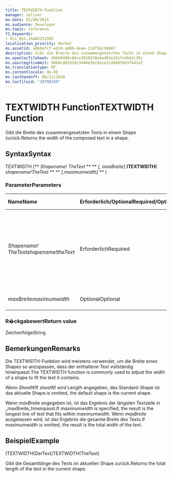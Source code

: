 ```yaml
---
title: TEXTWIDTH-Funktion
manager: soliver
ms.date: 03/09/2015
ms.audience: Developer
ms.topic: reference
f1_keywords:
- Vis_DSS.chm82251505
localization_priority: Normal
ms.assetid: a9b8efcf-edc0-ad99-deae-21df16c58807
description: Gibt die Breite des zusammengesetzten Texts in einem Shape zurück.
ms.openlocfilehash: d96b9489c08ce38205f8e9ad91e361fcb643c39c
ms.sourcegitcommit: 9d60cd82b5413446e5bc8ace2cd689f683fb41a7
ms.translationtype: MT
ms.contentlocale: de-DE
ms.lasthandoff: 06/11/2018
ms.locfileid: "19798250"
---
```

# <a name="textwidth-function"></a><span data-ttu-id="7d202-103">TEXTWIDTH Function</span><span class="sxs-lookup"><span data-stu-id="7d202-103">TEXTWIDTH Function</span></span>

<span data-ttu-id="7d202-104">Gibt die Breite des zusammengesetzten Texts in einem Shape zurück.</span><span class="sxs-lookup"><span data-stu-id="7d202-104">Returns the width of the composed text in a shape.</span></span> 
  
## <a name="syntax"></a><span data-ttu-id="7d202-105">Syntax</span><span class="sxs-lookup"><span data-stu-id="7d202-105">Syntax</span></span>

<span data-ttu-id="7d202-106">TEXTWIDTH (** *Shapename! TheText* ** ** *[, maxBreite]* **)</span><span class="sxs-lookup"><span data-stu-id="7d202-106">TEXTWIDTH(** *shapename!TheText* ** ** *[,maximumwidth]* ** )</span></span> 
  
### <a name="parameters"></a><span data-ttu-id="7d202-107">Parameter</span><span class="sxs-lookup"><span data-stu-id="7d202-107">Parameters</span></span>

|<span data-ttu-id="7d202-108">**Name**</span><span class="sxs-lookup"><span data-stu-id="7d202-108">**Name**</span></span>|<span data-ttu-id="7d202-109">**Erforderlich/Optional**</span><span class="sxs-lookup"><span data-stu-id="7d202-109">**Required/Optional**</span></span>|<span data-ttu-id="7d202-110">**Datentyp**</span><span class="sxs-lookup"><span data-stu-id="7d202-110">**Data Type**</span></span>|<span data-ttu-id="7d202-111">**Beschreibung**</span><span class="sxs-lookup"><span data-stu-id="7d202-111">**Description**</span></span>|
|:-----|:-----|:-----|:-----|
| <span data-ttu-id="7d202-112">_Shapename! TheText_</span><span class="sxs-lookup"><span data-stu-id="7d202-112">_shapename!theText_</span></span> <br/> |<span data-ttu-id="7d202-113">Erforderlich</span><span class="sxs-lookup"><span data-stu-id="7d202-113">Required</span></span>  <br/> |<span data-ttu-id="7d202-114">**String**</span><span class="sxs-lookup"><span data-stu-id="7d202-114">**String**</span></span> <br/> |<span data-ttu-id="7d202-115">Ein Verweis auf die Zelle TheText mit der in der Ziel-Shape.</span><span class="sxs-lookup"><span data-stu-id="7d202-115">A reference to the cell named TheText in the target shape.</span></span>  <span data-ttu-id="7d202-116">_Shapename!_</span><span class="sxs-lookup"><span data-stu-id="7d202-116">_shapename!_</span></span> <span data-ttu-id="7d202-117">ist der Name des Shapes, von dem Sie den Text abrufen möchten.</span><span class="sxs-lookup"><span data-stu-id="7d202-117">is the name of the shape from which you want to retrieve the text.</span></span>  <br/> |
| <span data-ttu-id="7d202-118">_maxBreite_</span><span class="sxs-lookup"><span data-stu-id="7d202-118">_maximumwidth_</span></span> <br/> |<span data-ttu-id="7d202-119">Optional</span><span class="sxs-lookup"><span data-stu-id="7d202-119">Optional</span></span>  <br/> |<span data-ttu-id="7d202-120">**Numeric**</span><span class="sxs-lookup"><span data-stu-id="7d202-120">**Numeric**</span></span> <br/> |<span data-ttu-id="7d202-121">Die maximale Breite eines Textblocks.</span><span class="sxs-lookup"><span data-stu-id="7d202-121">The maximum width of the text block.</span></span>  <br/> |
   
### <a name="return-value"></a><span data-ttu-id="7d202-122">R�ckgabewert</span><span class="sxs-lookup"><span data-stu-id="7d202-122">Return value</span></span>

<span data-ttu-id="7d202-123">Zeichenfolge</span><span class="sxs-lookup"><span data-stu-id="7d202-123">String</span></span>
  
## <a name="remarks"></a><span data-ttu-id="7d202-124">Bemerkungen</span><span class="sxs-lookup"><span data-stu-id="7d202-124">Remarks</span></span>

<span data-ttu-id="7d202-125">Die TEXTWIDTH-Funktion wird meistens verwendet, um die Breite eines Shapes so anzupassen, dass der enthaltene Text vollständig hineinpasst.</span><span class="sxs-lookup"><span data-stu-id="7d202-125">The TEXTWIDTH function is commonly used to adjust the width of a shape to fit the text it contains.</span></span>
  
<span data-ttu-id="7d202-126">Wenn _SheetN!_</span><span class="sxs-lookup"><span data-stu-id="7d202-126">If  _sheetN!_</span></span> <span data-ttu-id="7d202-127">wird Length angegeben, das Standard-Shape ist das aktuelle Shape.</span><span class="sxs-lookup"><span data-stu-id="7d202-127">is omitted, the default shape is the current shape.</span></span> 
  
<span data-ttu-id="7d202-128">Wenn _maxBreite_ angegeben ist, ist das Ergebnis der längsten Textzeile in _maxBreite_hineinpasst.</span><span class="sxs-lookup"><span data-stu-id="7d202-128">If  _maximumwidth_ is specified, the result is the longest line of text that fits within  _maximumwidth_.</span></span> <span data-ttu-id="7d202-129">Wenn _maxBreite_ ausgelassen wird, ist das Ergebnis die gesamte Breite des Texts.</span><span class="sxs-lookup"><span data-stu-id="7d202-129">If  _maximumwidth_ is omitted, the result is the total width of the text.</span></span> 
  
## <a name="example"></a><span data-ttu-id="7d202-130">Beispiel</span><span class="sxs-lookup"><span data-stu-id="7d202-130">Example</span></span>

<span data-ttu-id="7d202-131">(TEXTWIDTH(DerText)</span><span class="sxs-lookup"><span data-stu-id="7d202-131">TEXTWIDTH(TheText)</span></span> 
  
<span data-ttu-id="7d202-132">Gibt die Gesamtlänge des Texts im aktuellen Shape zurück.</span><span class="sxs-lookup"><span data-stu-id="7d202-132">Returns the total length of the text in the current shape.</span></span> 
  

